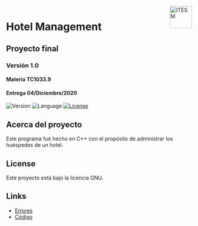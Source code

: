 <a href="#">
    <img src="https://javier.rodriguez.org.mx/itesm/2014/tecnologico-de-monterrey-black.png" alt="ITESM" title="ITESM" align="right" height="60" />
</a>

# Hotel Management
## Proyecto final
### Versión 1.0
#### Materia TC1033.9
#### Entrega 04/Diciembre/2020

![Version](https://img.shields.io/badge/Version-0.1-blue)
![Language](https://img.shields.io/badge/Language-C++-blue)
[![License](https://img.shields.io/badge/license-GNU-blue)](https://opensource.org/licenses/GPL-3.0)

## Acerca del proyecto

Este programa fué hecho en C++ con el propósito de administrar los huéspedes de un hotel.

## License

Este proyecto está bajo la licencia GNU.

## Links

* [Errores](https://github.com/iangg29/Hotel-Management/issues)
* [Código](https://github.com/iangg29/Hotel-Management)
